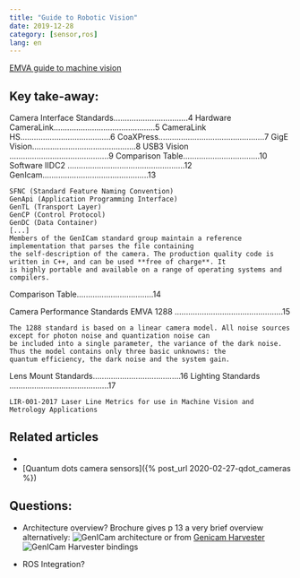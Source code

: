```yaml
---
title: "Guide to Robotic Vision"
date: 2019-12-28
category: [sensor,ros]
lang: en
---
```

[EMVA guide to machine vision](https://www.emva.org/wp-content/uploads/FSF-VS-Brochure-2018-A4-full.pdf)

## Key take-away:
Camera Interface Standards.................................4
Hardware
 CameraLink.............................................5
 CameraLink HS........................................6
 CoaXPress...............................................7
 GigE Vision..............................................8
 USB3 Vision ............................................9
 Comparison Table..................................10
Software
 IIDC2 ....................................................12
 GenIcam...............................................13
 ```
 SFNC (Standard Feature Naming Convention)
 GenApi (Application Programming Interface)
 GenTL (Transport Layer)
 GenCP (Control Protocol)
 GenDC (Data Container)
 [...]
 Members of the GenICam standard group maintain a reference implementation that parses the file containing
the self-description of the camera. The production quality code is written in C++, and can be used **free of charge**. It
is highly portable and available on a range of operating systems and compilers. 
 ```
 
 Comparison Table..................................14
 
 Camera Performance Standards
EMVA 1288 ................................................15

```
The 1288 standard is based on a linear camera model. All noise sources except for photon noise and quantization noise can
be included into a single parameter, the variance of the dark noise. Thus the model contains only three basic unknowns: the
quantum efficiency, the dark noise and the system gain.
```
Lens Mount Standards.......................................16
Lighting Standards ............................................17
```
LIR-001-2017 Laser Line Metrics for use in Machine Vision and Metrology Applications
```    
     
## Related articles
 
 * []()
 * [Quantum dots camera sensors]({% post_url 2020-02-27-qdot_cameras %})
 
## Questions:
 
 * Architecture overview?
 Brochure gives p 13 a very brief overview
 alternatively:
 ![GenICam architecture](/embedded-analog-intelligence/static/img/VS1212_Slideshow_ImagingStandard1.jpg "GeniCam architecture from qualitymag")
 or from [Genicam Harvester](https://github.com/genicam/harvesters)
 ![GenICam Harvester bindings](/embedded-analog-intelligence/static/img/48105146-a3b0e700-e279-11e8-8a3f-f94372aeff37.png )
 
 * ROS Integration?
 
